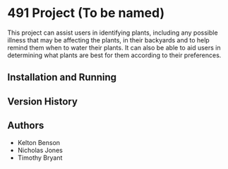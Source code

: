 # **491 Project (To be named)**
This project can assist users in identifying plants, including any possible illness that may be affecting the plants, in their backyards and to help remind them when to water their plants. It can also be able to aid users in determining what plants are best for them according to their preferences.

## Installation and Running

## Version History

## Authors
* Kelton Benson
* Nicholas Jones
* Timothy Bryant